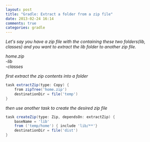```yaml
---
layout: post
title: "Gradle: Extract a folder from a zip file"
date: 2013-02-24 16:14
comments: true
categories: gradle
---
```


*Let's say you have a zip file with the containing these two folders(lib, classes) and you
want to extract the lib folder to another zip file.*

*home.zip<br/>
 -lib<br/>
 -classes*

*first extract the zip contents into a folder*
``` groovy
task extractZip(type: Copy) {
	from zipTree('home.zip')
	destinationDir = file('temp')
}	
```

*then use another task to create the desired zip file*
``` groovy
task createZip(type: Zip, dependsOn: extractZip) {
	baseName = 'lib'
	from ('temp/home') { include 'lib/**'}
	destinationDir = file('dist')
}
```
